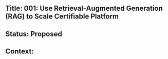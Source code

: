 ## Title: 001: Use Retrieval-Augmented Generation (RAG) to Scale Certifiable Platform

## Status: Proposed

## Context: